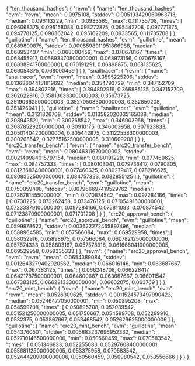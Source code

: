 {
  "ten_thousand_hashes": {
    "revm": {
      "name": "ten_thousand_hashes",
      "evm": "revm",
      "mean": 0.0975108,
      "stddev": 0.005193429060963713,
      "median": 0.096113229,
      "min": 0.0933565,
      "max": 0.111735708,
      "times": [
        0.096068375,
        0.096158083,
        0.098272875,
        0.095442708,
        0.097771375,
        0.094778125,
        0.096362042,
        0.095162209,
        0.0933565,
        0.111735708
      ]
    },
    "guillotine": {
      "name": "ten_thousand_hashes",
      "evm": "guillotine",
      "mean": 0.0689800875,
      "stddev": 0.0008598911951866988,
      "median": 0.068953437,
      "min": 0.068000459,
      "max": 0.070678167,
      "times": [
        0.068455917,
        0.06893370800000001,
        0.068973166,
        0.070678167,
        0.06838941700000001,
        0.070191291,
        0.06898875,
        0.068135625,
        0.069054375,
        0.068000459
      ]
    }
  },
  "snailtracer": {
    "revm": {
      "name": "snailtracer",
      "evm": "revm",
      "mean": 0.3595225206,
      "stddev": 0.013686044151819692,
      "median": 0.354793729,
      "min": 0.347152709,
      "max": 0.394802916,
      "times": [
        0.394802916,
        0.366885125,
        0.347152709,
        0.362622916,
        0.35813633300000003,
        0.35673725,
        0.35190662500000003,
        0.35270508300000003,
        0.352850208,
        0.351426041
      ]
    },
    "guillotine": {
      "name": "snailtracer",
      "evm": "guillotine",
      "mean": 0.3131826708,
      "stddev": 0.013582020035165038,
      "median": 0.308943521,
      "min": 0.300268542,
      "max": 0.346003958,
      "times": [
        0.30878529200000004,
        0.30910175,
        0.346003958,
        0.307623833,
        0.30501404200000004,
        0.305442875,
        0.31122558300000003,
        0.300268542,
        0.32775162500000005,
        0.310609208
      ]
    }
  },
  "erc20_transfer_bench": {
    "revm": {
      "name": "erc20_transfer_bench",
      "evm": "revm",
      "mean": 0.08046311670000002,
      "stddev": 0.002140984015797154,
      "median": 0.080191229,
      "min": 0.077460625,
      "max": 0.084757333,
      "times": [
        0.080103041,
        0.079736417,
        0.0790805,
        0.08123683400000001,
        0.077460625,
        0.080279417,
        0.078286625,
        0.08083525000000001,
        0.084757333,
        0.082855125
      ]
    },
    "guillotine": {
      "name": "erc20_transfer_bench",
      "evm": "guillotine",
      "mean": 0.0750059498,
      "stddev": 0.007966697419529762,
      "median": 0.07267814550000001,
      "min": 0.070874542,
      "max": 0.097284166,
      "times": [
        0.0730225,
        0.073262458,
        0.073476125,
        0.07105491600000001,
        0.07233379100000001,
        0.097284166,
        0.075811083,
        0.070874542,
        0.07123870900000001,
        0.071701208
      ]
    }
  },
  "erc20_approval_bench": {
    "guillotine": {
      "name": "erc20_approval_bench",
      "evm": "guillotine",
      "mean": 0.0599978623,
      "stddev": 0.003622272465897496,
      "median": 0.0588964585,
      "min": 0.057566084,
      "max": 0.069529958,
      "times": [
        0.058052916,
        0.05898975,
        0.057566084,
        0.060782125000000006,
        0.057674333,
        0.058803167,
        0.057578916,
        0.061666041000000005,
        0.069529958,
        0.059335333
      ]
    },
    "revm": {
      "name": "erc20_approval_bench",
      "evm": "revm",
      "mean": 0.0654389084,
      "stddev": 0.0012643279402920562,
      "median": 0.066016146,
      "min": 0.063687667,
      "max": 0.067383125,
      "times": [
        0.066248708,
        0.066228417,
        0.06421787500000001,
        0.064600667,
        0.063687667,
        0.066011542,
        0.067383125,
        0.06622133300000001,
        0.06602075,
        0.063769
      ]
    }
  },
  "erc20_mint_bench": {
    "revm": {
      "name": "erc20_mint_bench",
      "evm": "revm",
      "mean": 0.0526309625,
      "stddev": 0.0011524573497990423,
      "median": 0.05246477050000001,
      "min": 0.050895208,
      "max": 0.054599708,
      "times": [
        0.050895208,
        0.052039542,
        0.051521250000000005,
        0.051750667,
        0.054599708,
        0.052299916,
        0.0532375,
        0.053867667,
        0.053468542,
        0.052629625000000006
      ]
    },
    "guillotine": {
      "name": "erc20_mint_bench",
      "evm": "guillotine",
      "mean": 0.0543760501,
      "stddev": 0.005883237696952332,
      "median": 0.052710146500000006,
      "min": 0.050560459,
      "max": 0.070583542,
      "times": [
        0.051346833,
        0.052255083,
        0.05297608400000001,
        0.055681125000000005,
        0.053375958,
        0.070583542,
        0.052444209000000006,
        0.050560459,
        0.050980542,
        0.053556666
      ]
    }
  }
}